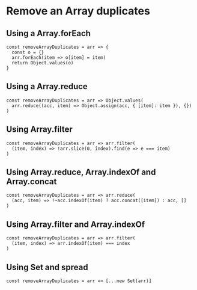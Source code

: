 # Remove an Array duplicates

## Using a Array.forEach

```
const removeArrayDuplicates = arr => {
  const o = {}
  arr.forEach(item => o[item] = item)
  return Object.values(o)
}
```

## Using a Array.reduce

```
const removeArrayDuplicates = arr => Object.values(
  arr.reduce((acc, item) => Object.assign(acc, { [item]: item }), {})
)
```

## Using Array.filter

```
const removeArrayDuplicates = arr => arr.filter(
  (item, index) => !arr.slice(0, index).find(e => e === item)
)
```

## Using Array.reduce, Array.indexOf and Array.concat

```
const removeArrayDuplicates = arr => arr.reduce(
  (acc, item) => !~acc.indexOf(item) ? acc.concat([item]) : acc, []
)
```

## Using Array.filter and Array.indexOf

```
const removeArrayDuplicates = arr => arr.filter(
  (item, index) => arr.indexOf(item) === index
)
```

## Using Set and spread

```
const removeArrayDuplicates = arr => [...new Set(arr)]
```
